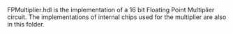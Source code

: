 FPMultiplier.hdl is the implementation of a 16 bit Floating Point Multiplier circuit. 
The implementations of internal chips used for the multiplier are also in this folder.
